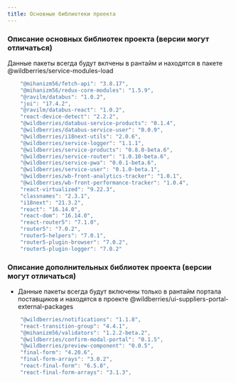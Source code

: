 ```yaml
---
title: Основные библиотеки проекта
---
```


### Описание основных библиотек проекта (версии могут отличаться)
Данные пакеты всегда будут вклчены в рантайм и находятся в пакете @wildberries/service-modules-load
```javascript
    "@mihanizm56/fetch-api": "3.8.17",
    "@mihanizm56/redux-core-modules": "1.5.9",
    "@ravilm/databus": "1.0.2",
    "joi": "17.4.2",
    "@ravilm/databus-react": "1.0.2",
    "react-device-detect": "2.2.2",
    "@wildberries/databus-service-products": "0.1.4",
    "@wildberries/databus-service-user": "0.0.9",
    "@wildberries/i18next-utils": "2.0.6",
    "@wildberries/service-logger": "1.1.1",
    "@wildberries/service-products": "0.8.0-beta.6",
    "@wildberries/service-router": "1.0.10-beta.6",
    "@wildberries/service-pwa": "0.0.1-beta.6",
    "@wildberries/service-user": "0.1.0-beta.1",
    "@wildberries/wb-front-analytics-tracker": "1.0.1",
    "@wildberries/wb-front-performance-tracker": "1.0.4",
    "react-virtualized": "9.22.3",
    "classnames": "2.3.1",
    "i18next": "21.3.2",
    "react": "16.14.0",
    "react-dom": "16.14.0",
    "react-router5": "7.1.0",
    "router5": "7.0.2",
    "router5-helpers": "7.0.1",
    "router5-plugin-browser": "7.0.2",
    "router5-plugin-logger": "7.0.2"
```


### Описание дополнительных библиотек проекта (версии могут отличаться)

- Данные пакеты всегда будут включены только в рантайм портала поставщиков и находятся в проекте @wildberries/ui-suppliers-portal-external-packages

```javascript
    "@wildberries/notifications": "1.1.8",
    "react-transition-group": "4.4.1",
    "@mihanizm56/validators": "1.2.2-beta.2",
    "@wildberries/confirm-modal-portal": "0.1.5",
    "@wildberries/preview-component": "0.0.5",
    "final-form": "4.20.6",
    "final-form-arrays": "3.0.2",
    "react-final-form": "6.5.8",
    "react-final-form-arrays": "3.1.3",
```
